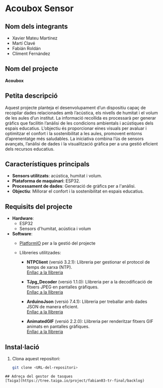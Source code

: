 # Acoubox Sensor

## Nom dels integrants
- Xavier Mateu Martínez
- Martí Clavé
- Fabián Roldán
- Climent Fernández

## Nom del projecte
**Acoubox**

## Petita descripció
Aquest projecte planteja el desenvolupament d’un dispositiu capaç de recopilar dades relacionades amb l’acústica, els nivells de humitat i el volum de les aules d’un institut. La informació recollida es processarà per generar gràfics que facilitin l’anàlisi de les condicions ambientals i acústiques dels espais educatius. L’objectiu és proporcionar eines visuals per avaluar i optimitzar el confort i la sostenibilitat a les aules, promovent entorns d’aprenentatge més saludables. La iniciativa combina l’ús de sensors avançats, l’anàlisi de dades i la visualització gràfica per a una gestió eficient dels recursos educatius.

## Característiques principals
- **Sensors utilitzats**: acústica, humitat i volum.
- **Plataforma de maquinari**: ESP32.
- **Processament de dades**: Generació de gràfics per a l'anàlisi.
- **Objectiu**: Millorar el confort i la sostenibilitat en espais educatius.

## Requisits del projecte
- **Hardware**:
  - ESP32
  - Sensors d'humitat, acústica i volum
- **Software**:
  - [PlatformIO](https://platformio.org/) per a la gestió del projecte
  - Llibreries utilitzades:

    - **NTPClient** (versió 3.2.1): Llibreria per gestionar el protocol de temps de xarxa (NTP).  
        [Enllaç a la llibreria](https://platformio.org/lib/show/551/NTPClient)

    - **TJpg_Decoder** (versió 1.1.0): Llibreria per a la decodificació de fitxers JPEG en pantalles gràfiques.  
        [Enllaç a la llibreria](https://platformio.org/lib/show/6593/TJpg_Decoder)

    - **ArduinoJson** (versió 7.4.1): Llibreria per treballar amb dades JSON de manera eficient.  
        [Enllaç a la llibreria](https://platformio.org/lib/show/64/ArduinoJson)

    - **AnimatedGIF** (versió 2.2.0): Llibreria per renderitzar fitxers GIF animats en pantalles gràfiques.  
        [Enllaç a la llibreria](https://platformio.org/lib/show/1851/AnimatedGIF)

## Instal·lació
1. Clona aquest repositori:
   ```bash
   git clone <URL-del-repositori>
```
## Adreça del gestor de tasques
[Taiga](https://tree.taiga.io/project/fabian03-tr-final/backlog)